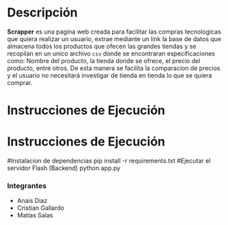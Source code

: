 # Descripción
 **Scrapper** es una pagina web creada para facilitar las compras tecnologicas que quiera realizar un usuario, extrae mediante un link la base de datos que almacena todos los productos que ofecen las grandes tiendas y se recopilan en un unico archivo `csv` donde se encontraran especificaciones como: Nombre del producto, la tienda donde se ofrece, el precio del producto, entre otros. De esta manera se facilita la comparacion de precios y el usuario no necesitará investigar de tienda en tienda lo que se quiera comprar.

# Instrucciones de Ejecución
# Instrucciones de Ejecución
#Instalacion de dependencias 
pip install -r requirements.txt
#Ejecutar el servidor Flash (Backend)
python app.py

### Integrantes

- Anais Diaz
- Cristian Gallardo
- Matías Salas

